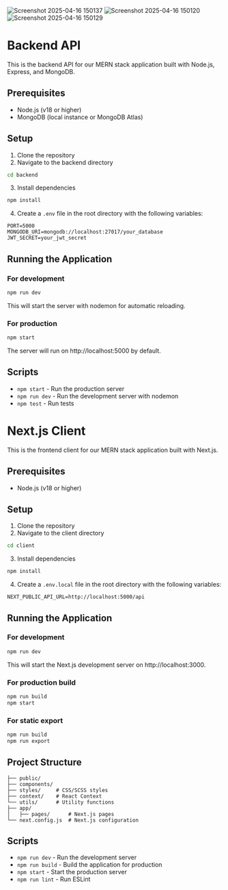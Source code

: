 

![Screenshot 2025-04-16 150137](https://github.com/user-attachments/assets/056f5028-e207-4b02-a7ab-273bd60ce069)
![Screenshot 2025-04-16 150120](https://github.com/user-attachments/assets/1850d77a-6b14-4dc0-bcbb-2c797c0c5592)
![Screenshot 2025-04-16 150129](https://github.com/user-attachments/assets/3890a5f3-1858-43ed-b513-0cd218a8d6c5)

# Backend API

This is the backend API for our MERN stack application built with Node.js, Express, and MongoDB.

## Prerequisites

- Node.js (v18 or higher)
- MongoDB (local instance or MongoDB Atlas)

## Setup

1. Clone the repository
2. Navigate to the backend directory

```bash
cd backend
```

3. Install dependencies

```bash
npm install
```

4. Create a `.env` file in the root directory with the following variables:

```
PORT=5000
MONGODB_URI=mongodb://localhost:27017/your_database
JWT_SECRET=your_jwt_secret
```

## Running the Application

### For development

```bash
npm run dev
```

This will start the server with nodemon for automatic reloading.

### For production

```bash
npm start
```

The server will run on http://localhost:5000 by default.

## Scripts

- `npm start` - Run the production server
- `npm run dev` - Run the development server with nodemon
- `npm test` - Run tests


# Next.js Client

This is the frontend client for our MERN stack application built with Next.js.

## Prerequisites

- Node.js (v18 or higher)

## Setup

1. Clone the repository
2. Navigate to the client directory

```bash
cd client
```

3. Install dependencies

```bash
npm install
```

4. Create a `.env.local` file in the root directory with the following variables:

```
NEXT_PUBLIC_API_URL=http://localhost:5000/api
```

## Running the Application

### For development

```bash
npm run dev
```

This will start the Next.js development server on http://localhost:3000.

### For production build

```bash
npm run build
npm start
```

### For static export

```bash
npm run build
npm run export
```


## Project Structure

```
├── public/
├── components/
├── styles/     # CSS/SCSS styles
├── context/    # React Context
└── utils/      # Utility functions
├── app/
│   ├── pages/      # Next.js pages
└── next.config.js  # Next.js configuration
```

## Scripts

- `npm run dev` - Run the development server
- `npm run build` - Build the application for production
- `npm start` - Start the production server
- `npm run lint` - Run ESLint

